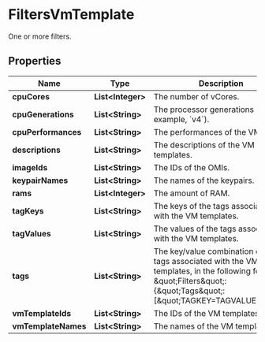 

# FiltersVmTemplate

One or more filters.

## Properties

| Name | Type | Description | Notes |
|------------ | ------------- | ------------- | -------------|
|**cpuCores** | **List&lt;Integer&gt;** | The number of vCores. |  [optional] |
|**cpuGenerations** | **List&lt;String&gt;** | The processor generations (for example, &#x60;v4&#x60;). |  [optional] |
|**cpuPerformances** | **List&lt;String&gt;** | The performances of the VMs. |  [optional] |
|**descriptions** | **List&lt;String&gt;** | The descriptions of the VM templates. |  [optional] |
|**imageIds** | **List&lt;String&gt;** | The IDs of the OMIs. |  [optional] |
|**keypairNames** | **List&lt;String&gt;** | The names of the keypairs. |  [optional] |
|**rams** | **List&lt;Integer&gt;** | The amount of RAM. |  [optional] |
|**tagKeys** | **List&lt;String&gt;** | The keys of the tags associated with the VM templates. |  [optional] |
|**tagValues** | **List&lt;String&gt;** | The values of the tags associated with the VM templates. |  [optional] |
|**tags** | **List&lt;String&gt;** | The key/value combination of the tags associated with the VM templates, in the following format: \&quot;Filters\&quot;:{\&quot;Tags\&quot;:[\&quot;TAGKEY&#x3D;TAGVALUE\&quot;]}. |  [optional] |
|**vmTemplateIds** | **List&lt;String&gt;** | The IDs of the VM templates. |  [optional] |
|**vmTemplateNames** | **List&lt;String&gt;** | The names of the VM templates. |  [optional] |



